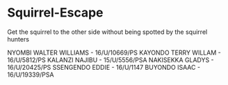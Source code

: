 # Squirrel-Escape
Get the squirrel to the other side without being spotted by the squirrel hunters

NYOMBI WALTER WILLIAMS - 16/U/10669/PS
KAYONDO TERRY WILLAM - 16/U/5812/PS
KALANZI NAJIBU - 15/U/5556/PSA
NAKISEKKA GLADYS - 16/U/20425/PS
SSENGENDO EDDIE - 16/U/1147
BUYONDO ISAAC - 16/U/19339/PSA
